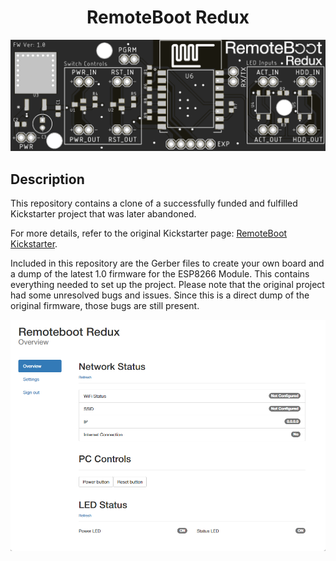 <h1 align="center">RemoteBoot Redux</h1>
<p align="center">
  <img src="/Images/redux.png">
</p>

## Description
  
This repository contains a clone of a successfully funded and fulfilled Kickstarter project that was later abandoned.

For more details, refer to the original Kickstarter page: [RemoteBoot Kickstarter](https://www.kickstarter.com/projects/658903329/remoteboot-wifi-remote-management-module-for-pcs).

Included in this repository are the Gerber files to create your own board and a dump of the latest 1.0 firmware for the ESP8266 Module. This contains everything needed to set up the project. Please note that the original project had some unresolved bugs and issues. Since this is a direct dump of the original firmware, those bugs are still present.


<p align="center">
  <img src="/Images/websrv.png">
</p>
